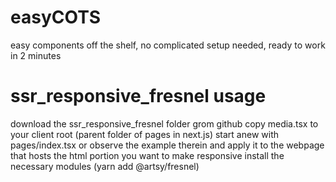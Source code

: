 # easyCOTS
easy components off the shelf, no complicated setup needed, ready to work in 2 minutes
# ssr_responsive_fresnel usage
download the ssr_responsive_fresnel folder grom github
copy media.tsx to your client root (parent folder of pages in next.js)
start anew with pages/index.tsx or observe the example therein and apply it to the webpage that hosts the html portion you want to make responsive 
install the necessary modules (yarn add @artsy/fresnel)